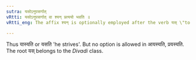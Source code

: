 ```yaml
---
sutra: यसोऽनुपसर्गात्
vRtti: यसोऽनुपसर्गात् वा श्यन् प्रत्ययो भवति ॥
vRtti_eng: The affix श्यन् is optionally employed after the verb यस् \"to strive\", when it is employed, without a preposition, and when a _sarvadhatuka_ affix denoting an agent, follows.

---
```

Thus यास्यति or यसति 'he strives'. But no option is allowed in आयस्यति, प्रयस्यति. The root यस् belongs to the _Divadi_ class.